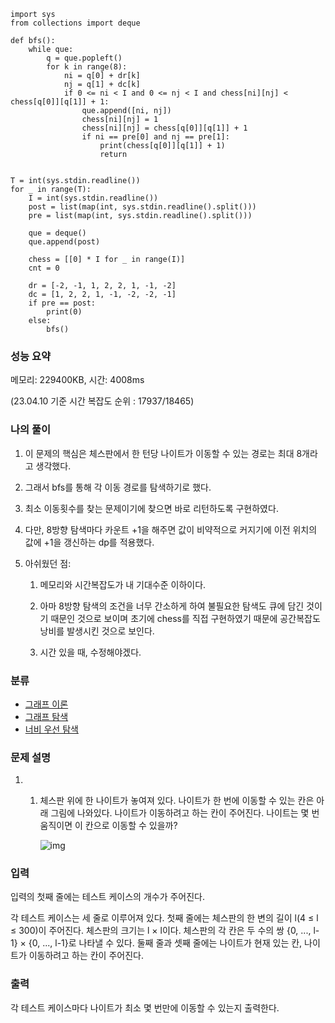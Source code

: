 ```
import sys
from collections import deque

def bfs():
    while que:
        q = que.popleft()
        for k in range(8):
            ni = q[0] + dr[k]
            nj = q[1] + dc[k]
            if 0 <= ni < I and 0 <= nj < I and chess[ni][nj] < chess[q[0]][q[1]] + 1:
                que.append([ni, nj])
                chess[ni][nj] = 1
                chess[ni][nj] = chess[q[0]][q[1]] + 1
                if ni == pre[0] and nj == pre[1]:
                    print(chess[q[0]][q[1]] + 1)
                    return


T = int(sys.stdin.readline())
for _ in range(T):
    I = int(sys.stdin.readline())
    post = list(map(int, sys.stdin.readline().split()))
    pre = list(map(int, sys.stdin.readline().split()))

    que = deque()
    que.append(post)

    chess = [[0] * I for _ in range(I)]
    cnt = 0

    dr = [-2, -1, 1, 2, 2, 1, -1, -2]
    dc = [1, 2, 2, 1, -1, -2, -2, -1]
    if pre == post:
        print(0)
    else:
        bfs()

```

### 성능 요약

메모리: 229400KB, 시간: 4008ms 

(23.04.10 기준 시간 복잡도 순위 : 17937/18465)



### 나의 풀이

1. 이 문제의 핵심은 체스판에서 한 턴당 나이트가 이동할 수 있는 경로는 최대 8개라고 생각했다.

2. 그래서 bfs를 통해 각 이동 경로를 탐색하기로 했다.

3. 최소 이동횟수를 찾는 문제이기에 찾으면 바로 리턴하도록 구현하였다. 

4. 다만, 8방향 탐색마다 카운트 +1을 해주면 값이 비약적으로 커지기에 이전 위치의 값에 +1을 갱신하는 dp를 적용했다.

5. 아쉬웠던 점:
   1. 메모리와 시간복잡도가 내 기대수준 이하이다.

   2. 아마 8방향 탐색의 조건을 너무 간소하게 하여 불필요한 탐색도 큐에 담긴 것이기 때문인 것으로 보이며 초기에 chess를 직접 구현하였기 때문에 공간복잡도 낭비를 발생시킨 것으로 보인다.

   3. 시간 있을 때, 수정해야겠다. 




### 분류

- [그래프 이론](https://www.acmicpc.net/problem/tag/7)
- [그래프 탐색](https://www.acmicpc.net/problem/tag/11)
- [너비 우선 탐색](https://www.acmicpc.net/problem/tag/126)

### 문제 설명

1. 1. 체스판 위에 한 나이트가 놓여져 있다. 나이트가 한 번에 이동할 수 있는 칸은 아래 그림에 나와있다. 나이트가 이동하려고 하는 칸이 주어진다. 나이트는 몇 번 움직이면 이 칸으로 이동할 수 있을까?

      ![img](https://www.acmicpc.net/upload/images/knight.png)

### 입력

입력의 첫째 줄에는 테스트 케이스의 개수가 주어진다.

각 테스트 케이스는 세 줄로 이루어져 있다. 첫째 줄에는 체스판의 한 변의 길이 l(4 ≤ l ≤ 300)이 주어진다. 체스판의 크기는 l × l이다. 체스판의 각 칸은 두 수의 쌍 {0, ..., l-1} × {0, ..., l-1}로 나타낼 수 있다. 둘째 줄과 셋째 줄에는 나이트가 현재 있는 칸, 나이트가 이동하려고 하는 칸이 주어진다.

### 출력

각 테스트 케이스마다 나이트가 최소 몇 번만에 이동할 수 있는지 출력한다.